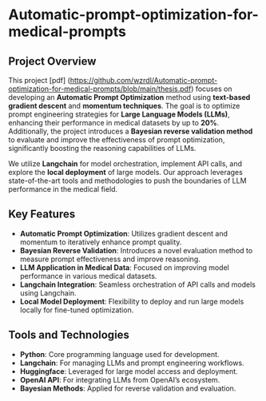 # Automatic-prompt-optimization-for-medical-prompts


## Project Overview

This project [pdf] (https://github.com/wzrdl/Automatic-prompt-optimization-for-medical-prompts/blob/main/thesis.pdf) focuses on developing an **Automatic Prompt Optimization** method using **text-based gradient descent** and **momentum techniques**. The goal is to optimize prompt engineering strategies for **Large Language Models (LLMs)**, enhancing their performance in medical datasets by up to **20%**. Additionally, the project introduces a **Bayesian reverse validation method** to evaluate and improve the effectiveness of prompt optimization, significantly boosting the reasoning capabilities of LLMs.

We utilize **Langchain** for model orchestration, implement API calls, and explore the **local deployment** of large models. Our approach leverages state-of-the-art tools and methodologies to push the boundaries of LLM performance in the medical field.

## Key Features
- **Automatic Prompt Optimization**: Utilizes gradient descent and momentum to iteratively enhance prompt quality.
- **Bayesian Reverse Validation**: Introduces a novel evaluation method to measure prompt effectiveness and improve reasoning.
- **LLM Application in Medical Data**: Focused on improving model performance in various medical datasets.
- **Langchain Integration**: Seamless orchestration of API calls and models using Langchain.
- **Local Model Deployment**: Flexibility to deploy and run large models locally for fine-tuned optimization.
  
## Tools and Technologies
- **Python**: Core programming language used for development.
- **Langchain**: For managing LLMs and prompt engineering workflows.
- **Huggingface**: Leveraged for large model access and deployment.
- **OpenAI API**: For integrating LLMs from OpenAI’s ecosystem.
- **Bayesian Methods**: Applied for reverse validation and evaluation.


   

